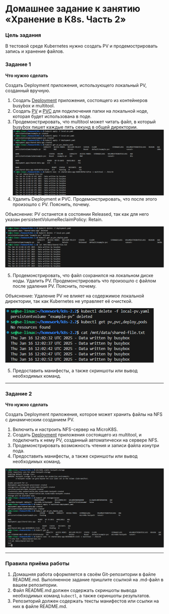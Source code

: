 # Домашнее задание к занятию «Хранение в K8s. Часть 2»

### Цель задания

В тестовой среде Kubernetes нужно создать PV и продемострировать запись и хранение файлов.

### Задание 1

**Что нужно сделать**

Создать Deployment приложения, использующего локальный PV, созданный вручную.

1. Создать [Deployment](https://github.com/SeNike/k8s-2.2/blob/main/deployment.yaml) приложения, состоящего из контейнеров busybox и multitool.
2. Создать [PV](https://github.com/SeNike/k8s-2.2/blob/main/local-pv.yaml) и [PVC](https://github.com/SeNike/k8s-2.2/blob/main/local-pvc.yaml) для подключения папки на локальной ноде, которая будет использована в поде.
3. Продемонстрировать, что multitool может читать файл, в который busybox пишет каждые пять секунд в общей директории.
![IMG](https://github.com/SeNike/Study_24/blob/main/k8s/2.2/2.2.1.png) 
4. Удалить Deployment и PVC. Продемонстрировать, что после этого произошло с PV. Пояснить, почему.

Объяснение: PV останется в состоянии Released, так как для него указан persistentVolumeReclaimPolicy: Retain.

![IMG](https://github.com/SeNike/Study_24/blob/main/k8s/2.2/2.2.2.png) 

5. Продемонстрировать, что файл сохранился на локальном диске ноды. Удалить PV.  Продемонстрировать что произошло с файлом после удаления PV. Пояснить, почему.

Объяснение: Удаление PV не влияет на содержимое локальной директории, так как Kubernetes не управляет её очисткой.

![IMG](https://github.com/SeNike/Study_24/blob/main/k8s/2.2/2.2.3.png) 

5. Предоставить манифесты, а также скриншоты или вывод необходимых команд.

------

### Задание 2

**Что нужно сделать**

Создать Deployment приложения, которое может хранить файлы на NFS с динамическим созданием PV.

1. Включить и настроить NFS-сервер на MicroK8S.
2. Создать [Deployment](https://github.com/SeNike/k8s-2.2/blob/main/multitool-deployment.yaml) приложения состоящего из multitool, и подключить к нему PV, созданный автоматически на сервере NFS.
3. Продемонстрировать возможность чтения и записи файла изнутри пода. 
4. Предоставить манифесты, а также скриншоты или вывод необходимых команд.

![IMG](https://github.com/SeNike/Study_24/blob/main/k8s/2.2/2.2.4.png) 

------

### Правила приёма работы

1. Домашняя работа оформляется в своём Git-репозитории в файле README.md. Выполненное задание пришлите ссылкой на .md-файл в вашем репозитории.
2. Файл README.md должен содержать скриншоты вывода необходимых команд `kubectl`, а также скриншоты результатов.
3. Репозиторий должен содержать тексты манифестов или ссылки на них в файле README.md.
